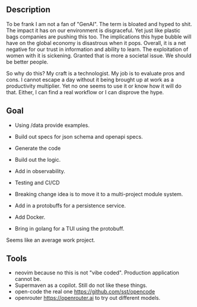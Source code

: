## Description

To be frank I am not a fan of "GenAI". The term is bloated and hyped to shit.
The impact it has on our environment is disgraceful. Yet just like plastic bags
companies are pushing this too. The implications this hype bubble
will have on the global economy is disastrous when it pops. Overall, it is a
net negative for our trust in information and ability to learn. The exploitation
of women with it is sickening. Granted that is more a societal issue. We should
be better people.

So why do this? My craft is a technologist. My job is to evaluate pros and cons.
I cannot escape a day without it being brought up at work as a productivity multiplier.
Yet no one seems to use it or know how it will do that. Either, I can find a real
workflow or I can disprove the hype.

## Goal

- Using /data provide examples.
- Build out specs for json schema and openapi specs.
- Generate the code
- Build out the logic.
- Add in observability.

- Testing and CI/CD

- Breaking change idea is to move it to a multi-project module system.
- Add in a protobuffs for a persistence service.
- Add Docker.

- Bring in golang for a TUI using the protobuff.

Seems like an average work project.

## Tools

- neovim because no this is not "vibe coded". Production application cannot be.
- Supermaven as a copilot. Still do not like these things.
- open-code the real one https://github.com/sst/opencode
- openrouter https://openrouter.ai to try out different models.
